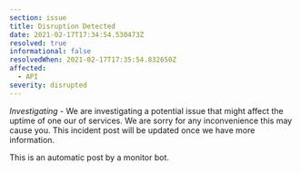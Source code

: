 ```yaml
---
section: issue
title: Disruption Detected
date: 2021-02-17T17:34:54.530473Z
resolved: true
informational: false
resolvedWhen: 2021-02-17T17:35:54.832650Z
affected:
  - API
severity: disrupted
---
```

*Investigating* - We are investigating a potential issue that might affect the uptime of one our of services. We are sorry for any inconvenience this may cause you. This incident post will be updated once we have more information.

This is an automatic post by a monitor bot.
        